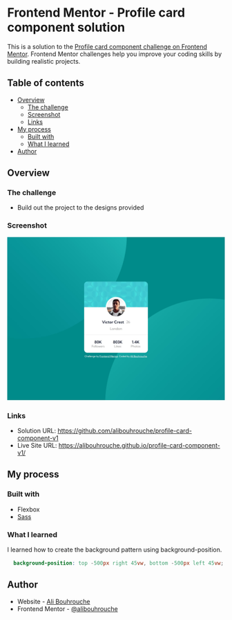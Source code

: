 # Frontend Mentor - Profile card component solution

This is a solution to the [Profile card component challenge on Frontend Mentor](https://www.frontendmentor.io/challenges/profile-card-component-cfArpWshJ). Frontend Mentor challenges help you improve your coding skills by building realistic projects. 

## Table of contents

- [Overview](#overview)
  - [The challenge](#the-challenge)
  - [Screenshot](#screenshot)
  - [Links](#links)
- [My process](#my-process)
  - [Built with](#built-with)
  - [What I learned](#what-i-learned)
- [Author](#author)


## Overview

### The challenge

- Build out the project to the designs provided

### Screenshot

![](./screenshot.jpg)

### Links

- Solution URL: https://github.com/alibouhrouche/profile-card-component-v1
- Live Site URL: https://alibouhrouche.github.io/profile-card-component-v1/

## My process

### Built with

- Flexbox
- [Sass](https://sass-lang.com/)

### What I learned

I learned how to create the background pattern using background-position.

```scss
  background-position: top -500px right 45vw, bottom -500px left 45vw;
```

## Author

- Website - [Ali Bouhrouche](https://ali.js.org)
- Frontend Mentor - [@alibouhrouche](https://www.frontendmentor.io/profile/alibouhrouche)

